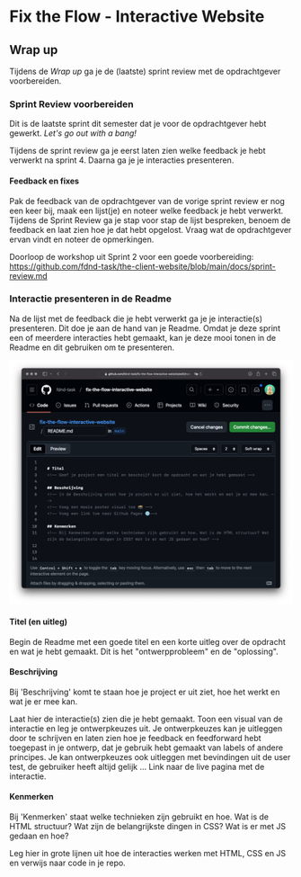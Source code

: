 # Fix the Flow - Interactive Website

## Wrap up

Tijdens de *Wrap up* ga je de (laatste) sprint review met de opdrachtgever voorbereiden. 

### Sprint Review voorbereiden

Dit is de laatste sprint dit semester dat je voor de opdrachtgever hebt gewerkt. *Let's go  out with a bang!*

Tijdens de sprint review ga je eerst laten zien welke feedback je hebt verwerkt na sprint 4. Daarna ga je je interacties presenteren.

#### Feedback en fixes

Pak de feedback van de opdrachtgever van de vorige sprint review er nog een keer bij, maak een lijst(je) en noteer welke feedback je hebt verwerkt. Tijdens de Sprint Review ga je stap voor stap de lijst bespreken, benoem de feedback en laat zien hoe je dat hebt opgelost. Vraag wat de opdrachtgever ervan vindt en noteer de opmerkingen. 

Doorloop de workshop uit Sprint 2 voor een goede voorbereiding: https://github.com/fdnd-task/the-client-website/blob/main/docs/sprint-review.md


### Interactie presenteren in de Readme

Na de lijst met de feedback die je hebt verwerkt ga je je interactie(s) presenteren. Dit doe je aan de hand van je Readme. 
Omdat je deze sprint een of meerdere interacties hebt gemaakt, kan je deze mooi tonen in de Readme en dit gebruiken om te presenteren. 

![Readme](readme.png)

#### Titel (en uitleg)
Begin de Readme met een goede titel en een korte uitleg over de opdracht en wat je hebt gemaakt. Dit is het "ontwerpprobleem" en de "oplossing".

#### Beschrijving
Bij 'Beschrijving' komt te staan hoe je project er uit ziet, hoe het werkt en wat je er mee kan. 

Laat hier de interactie(s) zien die je hebt gemaakt. Toon een visual van de interactie en leg je ontwerpkeuzes uit. Je ontwerpkeuzes kan je uitleggen door te schrijven en laten zien hoe je feedback en feedforward hebt toegepast in je ontwerp, dat je gebruik hebt gemaakt van labels of andere principes. Je kan ontwerpkeuzes ook uitleggen met bevindingen uit de user test, de gebruiker heeft altijd gelijk ... Link naar de live pagina met de interactie.

#### Kenmerken 
Bij 'Kenmerken' staat welke technieken zijn gebruikt en hoe. Wat is de HTML structuur? Wat zijn de belangrijkste dingen in CSS? Wat is er met JS gedaan en hoe?

Leg hier in grote lijnen uit hoe de interacties werken met HTML, CSS en JS en verwijs naar code in je repo. 
